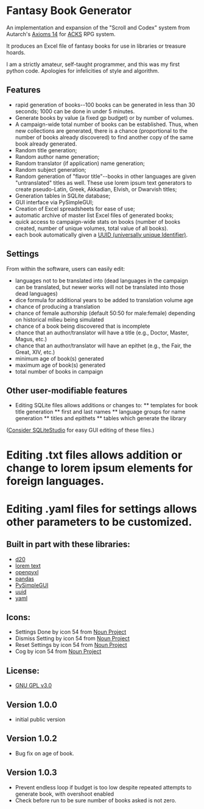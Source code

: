 # Fantasy Book Generator

An implementation and expansion of the "Scroll and Codex" system from Autarch's [Axioms 14](https://www.drivethrurpg.com/product/406101/Axioms-Issue-14-Codex-and-Scroll) for [ACKS](https://www.drivethrurpg.com/product/99123/Adventurer-Conqueror-King-System) RPG system.

It produces an Excel file of fantasy books for use in libraries or treasure hoards.

I am a strictly amateur, self-taught programmer, and this was my first python code. Apologies for infelicities of style and algorithm.

## Features

* rapid generation of books--100 books can be generated in less than 30 seconds; 1000 can be done in under 5 minutes.
* Generate books by value (a fixed gp budget) or by number of volumes.
* A campaign-wide total number of books can be established. Thus, when new collections are generated, there is a chance (proportional to the number of books already discovered) to find another copy of the same book already generated.
* Random title generation;
* Random author name generation;
* Random translator (if application) name generation;
* Random subject generation;
* Random generation of "flavor title"--books in other languages are given "untranslated" titles as well. These use lorem ipsum text generators to create pseudo-Latin, Greek, Akkadian, Elvish, or Dwarvish titles;
* Generation tables in SQLite database;
* GUI interface via PySimpleGUI;
* Creation of Excel spreadsheets for ease of use;
* automatic archive of master list Excel files of generated books;
* quick access to campaign-wide stats on books (number of books created, number of unique volumes, total value of all books).
* each book automatically given a [UUID (universally unique Identifier)](https://en.wikipedia.org/wiki/Universally_unique_identifier).

## Settings

From within the software, users can easily edit:
* languages not to be translated into (dead languages in the campaign can be translated, but newer works will not be translated into those dead languages)
* dice formula for additional years to be added to translation volume age
* chance of producing a translation
* chance of female authorship (default 50:50 for male:female) depending on historical milieu being simulated
* chance of a book being discovered that is incomplete
* chance that an author/translator will have a title (e.g., Doctor, Master, Magus, etc.)
* chance that an author/translator will have an epithet (e.g., the Fair, the Great, XIV, etc.)
* minimum age of book(s) generated
* maximum age of book(s) generated
* total number of books in campaign

## Other user-modifiable features

* Editing SQLite files allows additions or changes to:
** templates for book title generation
** first and last names
** language groups for name generation
** titles and epithets
** tables which generate the library

([Consider SQLiteStudio](https://sqlitestudio.pl/) for easy GUI editing of these files.)

# Editing .txt files allows addition or change to lorem ipsum elements for foreign languages.

# Editing .yaml files for settings allows other parameters to be customized.

## Built in part with these libraries:
* [d20](https://pypi.org/project/d20/)
* [lorem text](https://github.com/TheAbhijeet/lorem_text)
* [openpyxl](https://pypi.org/project/openpyxl/)
* [pandas](https://pypi.org/project/pandas/)
* [PySimpleGUI](https://pypi.org/project/PySimpleGUI/)
* [uuid](https://docs.python.org/3/library/uuid.html)
* [yaml](https://pypi.org/project/PyYAML/)

## Icons:
* Settings Done by icon 54 from <a href="https://thenounproject.com/browse/icons/term/settings-done/" target="_blank" title="Settings Done Icons">Noun Project</a>
* Dismiss Setting by icon 54 from <a href="https://thenounproject.com/browse/icons/term/dismiss-setting/" target="_blank" title="Dismiss Setting Icons">Noun Project</a>
* Reset Settings by icon 54 from <a href="https://thenounproject.com/browse/icons/term/reset-settings/" target="_blank" title="Reset Settings Icons">Noun Project</a>
* Cog by icon 54 from <a href="https://thenounproject.com/browse/icons/term/cog/" target="_blank" title="cog Icons">Noun Project</a>

## License:

* [GNU GPL v3.0](https://choosealicense.com/licenses/gpl-3.0/)

## Version 1.0.0
* initial public version

## Version 1.0.2
* Bug fix on age of book.

## Version 1.0.3
* Prevent endless loop if budget is too low despite repeated attempts to generate book, with overshoot enabled
* Check before run to be sure number of books asked is not zero.